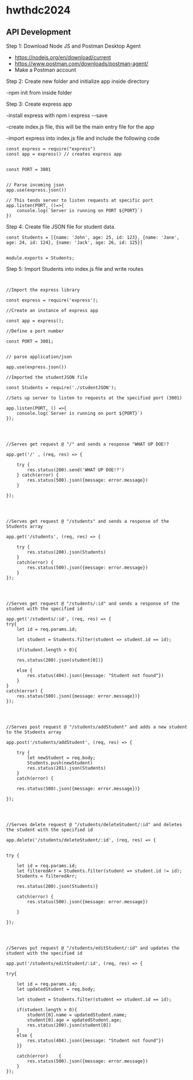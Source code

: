 # hwthdc2024
API Development
---

Step 1: Download Node JS and Postman Desktop Agent

- https://nodejs.org/en/download/current
- https://www.postman.com/downloads/postman-agent/
- Make a Postman account


Step 2: Create new folder and initialize app inside directory

-npm init from inside folder


Step 3: Create express app

-install express with npm i express --save

-create index.js file, this will be the main entry file for the app

-import express into index.js file and include the following code

```
const express = require("express")
const app = express() // creates express app


const PORT = 3001


// Parse incoming json
app.use(express.json())

// This tends server to listen requests at specific port
app.listen(PORT, ()=>{
    console.log(`Server is running on PORT ${PORT}`)
}) 
```

Step 4: Create file JSON file for student data.

```
const Students = [{name: 'John', age: 25, id: 123}, {name: 'Jane', age: 24, id: 124}, {name: 'Jack', age: 26, id: 125}]


module.exports = Students;

```

Step 5: Import Students into index.js file and write routes

```


//Import the express library

const express = require('express');

//Create an instance of express app

const app = express();

//Define a port number

const PORT = 3001;


// parse application/json

app.use(express.json())

//Imported the studentJSON file

const Students = require('./studentJSON');

//Sets up server to listen to requests at the specified port (3001)

app.listen(PORT, () =>{
    console.log(`Server is running on port ${PORT}`)
});




//Serves get request @ "/" and sends a response "WHAT UP DOE!?

app.get('/' , (req, res) => {

    try {
        res.status(200).send('WHAT UP DOE!?')
    } catch(error) {
        res.status(500).json({message: error.message})
    }
    
});




//Serves get request @ "/students" and sends a response of the Students array

app.get('/students', (req, res) => {

    try {
        res.status(200).json(Students)
    }
    catch(error) {
        res.status(500).json({message: error.message})
    }
});




//Serves get request @ "/students/:id" and sends a response of the student with the specified id

app.get('/students/:id', (req, res) => {
try{
    let id = req.params.id;

    let student = Students.filter(student => student.id == id);

    if(student.length > 0){

    res.status(200).json(student[0])}

    else {
        res.status(404).json({message: "Student not found"})
    }
} 
catch(error) {
    res.status(500).json({message: error.message})}
});




//Serves post request @ "/students/addStudent" and adds a new student to the Students array

app.post('/students/addStudent', (req, res) => {
    
    try {
        let newStudent = req.body;
        Students.push(newStudent)
        res.status(201).json(Students)
    }
    catch(error) {

    res.status(500).json({message: error.message})}

});




//Serves delete request @ "/students/deleteStudent/:id" and deletes the student with the specified id

app.delete('/students/deleteStudent/:id', (req, res) => {


try {

    let id = req.params.id;
    let filteredArr = Students.filter(student => student.id != id);
    Students = filteredArr;

    res.status(200).json(Students)}

    catch(error) {
        res.status(500).json({message: error.message})
    
    }

});




//Serves put request @ "/students/editStudent/:id" and updates the student with the specified id

app.put('/students/editStudent/:id', (req, res) => {

try{

    let id = req.params.id;
    let updatedStudent = req.body;

    let student = Students.filter(student => student.id == id);

    if(student.length > 0){
        student[0].name = updatedStudent.name;
        student[0].age = updatedStudent.age;
        res.status(200).json(student[0])
    }
    else {
        res.status(404).json({message: "Student not found"})
    }}

    catch(error)    {
        res.status(500).json({message: error.message})
    }
});
```
